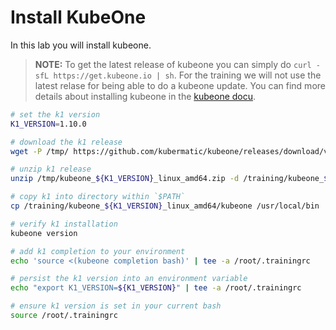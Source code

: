 # Install KubeOne

In this lab you will install kubeone.

> **NOTE:**
> To get the latest release of kubeone you can simply do `curl -sfL https://get.kubeone.io | sh`. For the training we will not use the latest relase for being able to do a kubeone update.
> You can find more details about installing kubeone in the [kubeone docu](<https://docs.kubermatic.com/kubeone/main/getting-kubeone/>).

```bash
# set the k1 version
K1_VERSION=1.10.0

# download the k1 release
wget -P /tmp/ https://github.com/kubermatic/kubeone/releases/download/v${K1_VERSION}/kubeone_${K1_VERSION}_linux_amd64.zip

# unzip k1 release
unzip /tmp/kubeone_${K1_VERSION}_linux_amd64.zip -d /training/kubeone_${K1_VERSION}_linux_amd64

# copy k1 into directory within `$PATH`
cp /training/kubeone_${K1_VERSION}_linux_amd64/kubeone /usr/local/bin

# verify k1 installation
kubeone version

# add k1 completion to your environment
echo 'source <(kubeone completion bash)' | tee -a /root/.trainingrc 

# persist the k1 version into an environment variable
echo "export K1_VERSION=${K1_VERSION}" | tee -a /root/.trainingrc

# ensure k1 version is set in your current bash
source /root/.trainingrc
```
